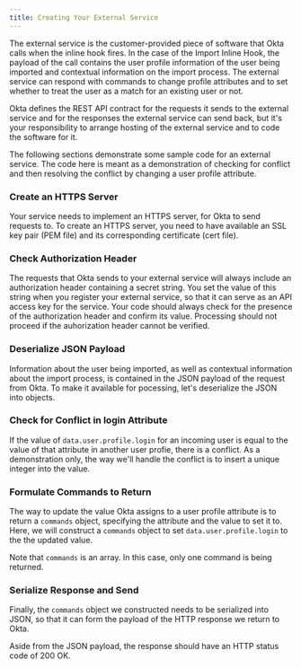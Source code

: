 ```yaml
---
title: Creating Your External Service
---
```


The external service is the customer-provided piece of software that Okta calls when the inline hook fires. In the case of the Import Inline Hook, the payload of the call contains the user profile information of the user being imported and contextual information on the import process. The external service can respond with commands to change profile attributes and to set whether to treat the user as a match for an existing user or not.

Okta defines the REST API contract for the requests it sends to the external service and for the responses the external service can send back, but it's your responsibility to arrange hosting of the external service and to code the software for it.

The following sections demonstrate some sample code for an external service. The code here is meant as a demonstration of checking for conflict and then resolving the conflict by changing a user profile attribute.

### Create an HTTPS Server

Your service needs to implement an HTTPS server, for Okta to send requests to. To create an HTTPS server, you need to have available an SSL key pair (PEM file) and its corresponding certificate (cert file).

<StackSelector snippet="create-https"/>

### Check Authorization Header

The requests that Okta sends to your external service will always include an authorization header containing a secret string. You set the value of this string when you register your external service, so that it can serve as an API access key for the service. Your code should always check for the presence of the authorization header and confirm its value. Processing should not proceed if the auhorization header cannot be verified.

<StackSelector snippet="check-auth"/>

### Deserialize JSON Payload

Information about the user being imported, as well as contextual information about the import process, is contained in the JSON payload of the request from Okta. To make it available for pocessing, let's deserialize the JSON into objects.

<StackSelector snippet="deserialize"/>


### Check for Conflict in login Attribute

If the value of `data.user.profile.login` for an incoming user is equal to the value of that attribute in another user profie, there is a conflict. As a demonstration only, the way we'll handle the conflict is to insert a unique integer into the value.

<StackSelector snippet="detect-conflict"/>

### Formulate Commands to Return

The way to update the value Okta assigns to a user profile attribute is to return a `commands` object, specifying the attribute and the value to set it to. Here, we will construct a `commands` object to set `data.user.profile.login` to the the updated value. 

<StackSelector snippet="construct-commands-object"/>

Note that `commands` is an array. In this case, only one command is being returned. 

### Serialize Response and Send

Finally, the `commands` object we constructed needs to be serialized into JSON, so that it can form the payload of the HTTP response we return to Okta.

<StackSelector snippet="serialize"/>

Aside from the JSON payload, the response should have an HTTP status code of 200 OK.

<NextSectionLink />

